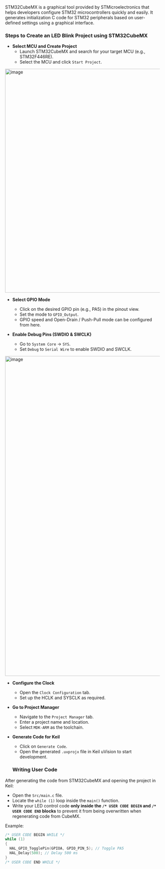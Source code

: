 STM32CubeMX is a graphical tool provided by STMicroelectronics that helps developers configure STM32 microcontrollers quickly and easily. It generates initialization C code for STM32 peripherals based on user-defined settings using a graphical interface.

### Steps to Create an LED Blink Project using STM32CubeMX

- **Select MCU and Create Project**
  - Launch STM32CubeMX and search for your target MCU (e.g., STM32F446RE).
  - Select the MCU and click `Start Project`.

<img width="1313" height="727" alt="image" src="https://github.com/user-attachments/assets/c96f2624-69aa-4275-8d7c-1373b35923b2" />

- **Select GPIO Mode**
  - Click on the desired GPIO pin (e.g., PA5) in the pinout view.
  - Set the mode to `GPIO_Output`.
  - GPIO speed and Open-Drain / Push-Pull mode can be configured from here.
 
- **Enable Debug Pins (SWDIO & SWCLK)**
  - Go to `System Core` → `SYS`.
  - Set `Debug` to `Serial Wire` to enable SWDIO and SWCLK.

 <img width="1920" height="1039" alt="image" src="https://github.com/user-attachments/assets/deda1df2-e357-48d5-adaf-9bfdab1eba56" />


- **Configure the Clock**
  - Open the `Clock Configuration` tab.
  - Set up the HCLK and SYSCLK as required.

- **Go to Project Manager**
  - Navigate to the `Project Manager` tab.
  - Enter a project name and location.
  - Select `MDK-ARM` as the toolchain.

- **Generate Code for Keil**
  - Click on `Generate Code`.
  - Open the generated `.uvprojx` file in Keil uVision to start development.
 
  ### Writing User Code

After generating the code from STM32CubeMX and opening the project in Keil:

- Open the `Src/main.c` file.
- Locate the `while (1)` loop inside the `main()` function.
- Write your LED control code **only inside the `/* USER CODE BEGIN` and `/* USER CODE END` blocks** to prevent it from being overwritten when regenerating code from CubeMX.

Example:
```c
/* USER CODE BEGIN WHILE */
while (1)
{
  HAL_GPIO_TogglePin(GPIOA, GPIO_PIN_5); // Toggle PA5
  HAL_Delay(500); // Delay 500 ms
}
/* USER CODE END WHILE */
```

